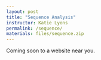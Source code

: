 ```yaml
---
layout: post
title: "Sequence Analysis"
instructor: Katie Lyons
permalink: /sequence/
materials: files/sequence.zip
---
```


Coming soon to a website near you.
